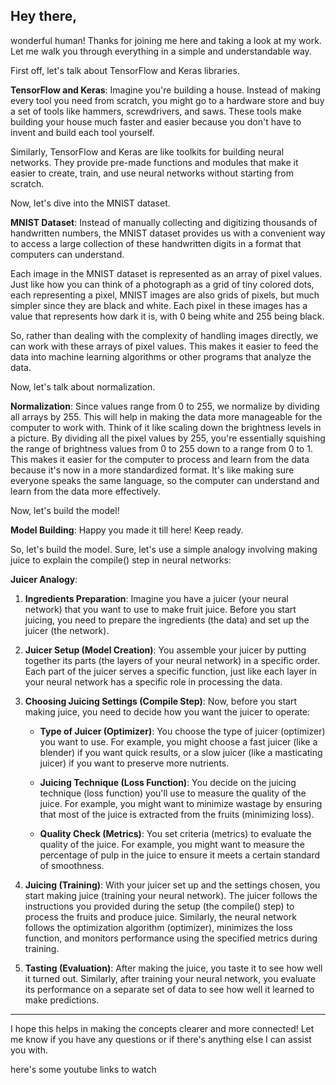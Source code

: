 ## Hey there, 

wonderful human! Thanks for joining me here and taking a look at my work. Let me walk you through everything in a simple and understandable way.

First off, let's talk about TensorFlow and Keras libraries.

**TensorFlow and Keras**: 
Imagine you're building a house. Instead of making every tool you need from scratch, you might go to a hardware store and buy a set of tools like hammers, screwdrivers, and saws. These tools make building your house much faster and easier because you don't have to invent and build each tool yourself.

Similarly, TensorFlow and Keras are like toolkits for building neural networks. They provide pre-made functions and modules that make it easier to create, train, and use neural networks without starting from scratch.

Now, let's dive into the MNIST dataset.

**MNIST Dataset**: Instead of manually collecting and digitizing thousands of handwritten numbers, the MNIST dataset provides us with a convenient way to access a large collection of these handwritten digits in a format that computers can understand.

Each image in the MNIST dataset is represented as an array of pixel values. Just like how you can think of a photograph as a grid of tiny colored dots, each representing a pixel, MNIST images are also grids of pixels, but much simpler since they are black and white. Each pixel in these images has a value that represents how dark it is, with 0 being white and 255 being black.

So, rather than dealing with the complexity of handling images directly, we can work with these arrays of pixel values. This makes it easier to feed the data into machine learning algorithms or other programs that analyze the data.

Now, let's talk about normalization.

**Normalization**: Since values range from 0 to 255, we normalize by dividing all arrays by 255. This will help in making the data more manageable for the computer to work with. Think of it like scaling down the brightness levels in a picture. By dividing all the pixel values by 255, you're essentially squishing the range of brightness values from 0 to 255 down to a range from 0 to 1. This makes it easier for the computer to process and learn from the data because it's now in a more standardized format. It's like making sure everyone speaks the same language, so the computer can understand and learn from the data more effectively.

Now, let's build the model!

**Model Building**: Happy you made it till here! Keep ready.

So, let's build the model. Sure, let's use a simple analogy involving making juice to explain the compile() step in neural networks:

**Juicer Analogy**:

1. **Ingredients Preparation**: Imagine you have a juicer (your neural network) that you want to use to make fruit juice. Before you start juicing, you need to prepare the ingredients (the data) and set up the juicer (the network).

2. **Juicer Setup (Model Creation)**: You assemble your juicer by putting together its parts (the layers of your neural network) in a specific order. Each part of the juicer serves a specific function, just like each layer in your neural network has a specific role in processing the data.

3. **Choosing Juicing Settings (Compile Step)**: Now, before you start making juice, you need to decide how you want the juicer to operate:

    - **Type of Juicer (Optimizer)**: You choose the type of juicer (optimizer) you want to use. For example, you might choose a fast juicer (like a blender) if you want quick results, or a slow juicer (like a masticating juicer) if you want to preserve more nutrients.

    - **Juicing Technique (Loss Function)**: You decide on the juicing technique (loss function) you'll use to measure the quality of the juice. For example, you might want to minimize wastage by ensuring that most of the juice is extracted from the fruits (minimizing loss).

    - **Quality Check (Metrics)**: You set criteria (metrics) to evaluate the quality of the juice. For example, you might want to measure the percentage of pulp in the juice to ensure it meets a certain standard of smoothness.

4. **Juicing (Training)**: With your juicer set up and the settings chosen, you start making juice (training your neural network). The juicer follows the instructions you provided during the setup (the compile() step) to process the fruits and produce juice. Similarly, the neural network follows the optimization algorithm (optimizer), minimizes the loss function, and monitors performance using the specified metrics during training.

5. **Tasting (Evaluation)**: After making the juice, you taste it to see how well it turned out. Similarly, after training your neural network, you evaluate its performance on a separate set of data to see how well it learned to make predictions.

---

I hope this helps in making the concepts clearer and more connected! Let me know if you have any questions or if there's anything else I can assist you with.



here's some youtube links to watch 
